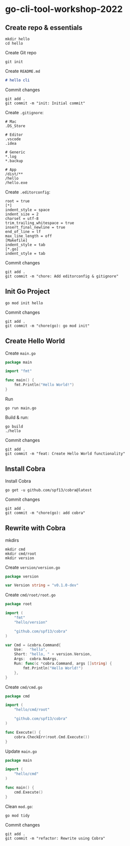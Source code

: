# go-cli-tool-workshop-2022

## Create repo & essentials

```
mkdir hello
cd hello
```

Create Git repo

```
git init
```

Create `README.md`

```markdown
# hello cli
```

Commit changes

```
git add .
git commit -m "init: Initial commit"
```

Create `.gitignore`:

```
# Mac
.DS_Store

# Editor
.vscode
.idea

# Generic
*.log
*.backup

# App
/dist/**
/hello
/hello.exe

```

Create `.editorconfig`:

```
root = true
[*]
indent_style = space
indent_size = 2
charset = utf-8
trim_trailing_whitespace = true
insert_final_newline = true
end_of_line = lf
max_line_length = off
[Makefile]
indent_style = tab
[*.go]
indent_style = tab

```

Commit changes

```
git add .
git commit -m "chore: Add editorconfig & gitignore"
```

## Init Go Project

```
go mod init hello
```

Commit changes

```
git add .
git commit -m "chore(go): go mod init"
```

## Create Hello World

Create `main.go`

```go
package main

import "fmt"

func main() {
	fmt.Println("Hello World!")
}

```

Run

```
go run main.go
```

Build & run:

```
go build
./hello
```

Commit changes

```
git add .
git commit -m "feat: Create Hello World functionality"
```

## Install Cobra

Install Cobra

```
go get -u github.com/spf13/cobra@latest
```

Commit changes

```
git add .
git commit -m "chore(go): add cobra"
```

## Rewrite with Cobra

mkdirs

```
mkdir cmd
mkdir cmd/root
mkdir version
```

Create `version/version.go`

```go
package version

var Version string = "v0.1.0-dev"
```

Create `cmd/root/root.go`

```go
package root

import (
	"fmt"
	"hello/version"

	"github.com/spf13/cobra"
)

var Cmd = &cobra.Command{
	Use:   "hello",
	Short: "hello, " + version.Version,
	Args:  cobra.NoArgs,
	Run: func(c *cobra.Command, args []string) {
		fmt.Println("Hello World!")
	},
}
```

Create `cmd/cmd.go`

```go
package cmd

import (
	"hello/cmd/root"

	"github.com/spf13/cobra"
)

func Execute() {
	cobra.CheckErr(root.Cmd.Execute())
}
```

Update `main.go`

```go
package main

import (
	"hello/cmd"
)

func main() {
	cmd.Execute()
}
```

Clean `mod.go`:

```
go mod tidy
```

Commit changes

```
git add .
git commit -m "refactor: Rewrite using Cobra"
```
